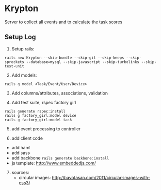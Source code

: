# Krypton
Server to collect all events and to calculate the task scores


## Setup Log

1. Setup rails:

```
rails new Krypton --skip-bundle --skip-git --skip-keeps --skip-sprockets --database=mysql --skip-javascript --skip-turbolinks --skip-test-unit
```

2. Add models:

```
rails g model <Task/Event/User/Device>
```

3. Add columns/attributes, associations, validation


4. Add test suite, rspec factory girl

```
rails generate rspec:install
rails g factory_girl:model device
rails g factory_girl:model task
```

5. add event processing to controller


6. add client code
  - add haml
  - add sass
  - add backbone `rails generate backbone:install`
  - js template: http://www.embeddedjs.com/


7. sources:
    - circular images: http://bavotasan.com/2011/circular-images-with-css3/
